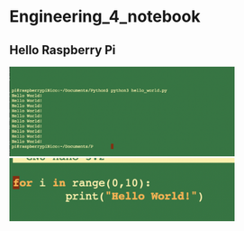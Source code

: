 # Engineering_4_notebook

## Hello Raspberry Pi
<img src= "https://github.com/nsun94/Engineering_4_notebook/blob/main/Screen%20Shot%202020-11-07%20at%205.40.44%20PM.png" width= "400">
<img src= "https://github.com/nsun94/Engineering_4_notebook/blob/main/Screen%20Shot%202020-11-07%20at%205.45.09%20PM.png" width= "400">


